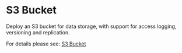 # S3 Bucket

Deploy an S3 bucket for data storage, with support for access logging, versioning and replication.

For details please see: [S3 Bucket](https://github.com/gruntwork-io/terraform-aws-service-catalog/tree/master/modules/data-stores/s3-bucket/README.adoc)


<!-- ##DOCS-SOURCER-START
{"sourcePlugin":"Service Catalog Reference","hash":"68cd0c174ddce2c7eb5bbc267f5f5c91"}
##DOCS-SOURCER-END -->
